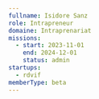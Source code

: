 ```yaml
---
fullname: Isidore Sanz
role: Intrapreneur
domaine: Intraprenariat
missions:
  - start: 2023-11-01
    end: 2024-12-01
    status: admin
startups:
  - rdvif
memberType: beta
---
```


